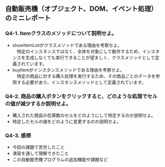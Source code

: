 ## 自動販売機（オブジェクト、DOM、イベント処理）のミニレポート
### Q4-1. Itemクラスのメソッドについて説明せよ。
* showItemListがクラスメソッドである理由を考察せよ。  
  &emsp;特定のインスタンスではなく、全体を対象にして動作するため、インスタンスを生成しなくても実行できることが望ましく、クラスメソッドとして定義されています。
* buyItemがインスタンスメソッドである理由を考察せよ。  
  &emsp;特定の商品に対する購入処理を実行するため、その商品ごとのデータを参照する必要があり、インスタンスメソッドとして定義されています。
### Q4-2. 商品の購入ボタンをクリックすると、どのような処理でセルの値が減少するか説明せよ。
* 購入された商品の在庫数のセルをどのようにして特定するのか説明せよ。
* 特定したセルの値をどのように変更するのか説明せよ。
### Q4-3. 感想
* 今回の課題で苦労したこと
* 演習を通して理解できたこと
* この自動販売機プログラムの追加機能や課題など
